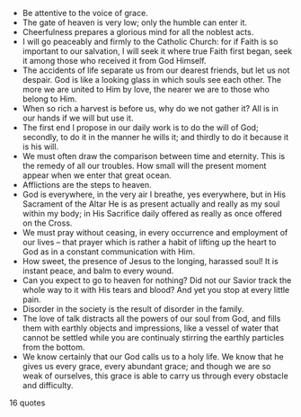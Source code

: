  - Be attentive to the voice of grace.
 - The gate of heaven is very low; only the humble can enter it.
 - Cheerfulness prepares a glorious mind for all the noblest acts.
 - I will go peaceably and firmly to the Catholic Church: for if Faith is so important to our salvation, I will seek it where true Faith first began, seek it among those who received it from God Himself.
 - The accidents of life separate us from our dearest friends, but let us not despair. God is like a looking glass in which souls see each other. The more we are united to Him by love, the nearer we are to those who belong to Him.
 - When so rich a harvest is before us, why do we not gather it? All is in our hands if we will but use it.
 - The first end I propose in our daily work is to do the will of God; secondly, to do it in the manner he wills it; and thirdly to do it because it is his will.
 - We must often draw the comparison between time and eternity. This is the remedy of all our troubles. How small will the present moment appear when we enter that great ocean.
 - Afflictions are the steps to heaven.
 - God is everywhere, in the very air I breathe, yes everywhere, but in His Sacrament of the Altar He is as present actually and really as my soul within my body; in His Sacrifice daily offered as really as once offered on the Cross.
 - We must pray without ceasing, in every occurrence and employment of our lives – that prayer which is rather a habit of lifting up the heart to God as in a constant communication with Him.
 - How sweet, the presence of Jesus to the longing, harassed soul! It is instant peace, and balm to every wound.
 - Can you expect to go to heaven for nothing? Did not our Savior track the whole way to it with His tears and blood? And yet you stop at every little pain.
 - Disorder in the society is the result of disorder in the family.
 - The love of talk distracts all the powers of our soul from God, and fills them with earthly objects and impressions, like a vessel of water that cannot be settled while you are continualy stirring the earthly particles from the bottom.
 - We know certainly that our God calls us to a holy life. We know that he gives us every grace, every abundant grace; and though we are so weak of ourselves, this grace is able to carry us through every obstacle and difficulty.

16 quotes